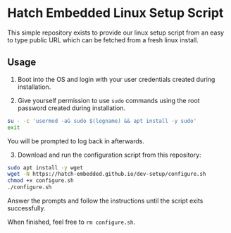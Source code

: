 # Hatch Embedded Linux Setup Script

This simple repository exists to provide our linux setup script from an easy to type public URL which can be fetched from a fresh linux install.

## Usage

1. Boot into the OS and login with your user credentials created during installation.

2. Give yourself permission to use `sudo` commands using the root password created during installation.

```sh
su - -c 'usermod -aG sudo $(logname) && apt install -y sudo'
exit
```

You will be prompted to log back in afterwards.

3. Download and run the configuration script from this repository:

```sh
sudo apt install -y wget
wget -N https://hatch-embedded.github.io/dev-setup/configure.sh
chmod +x configure.sh
./configure.sh
```

Answer the prompts and follow the instructions until the script exits successfully.

When finished, feel free to `rm configure.sh`.
